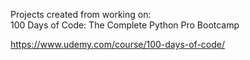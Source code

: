 Projects created from working on:  
100 Days of Code: The Complete Python Pro Bootcamp  

https://www.udemy.com/course/100-days-of-code/